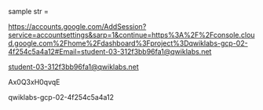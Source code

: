 sample str = 

https://accounts.google.com/AddSession?service=accountsettings&sarp=1&continue=https%3A%2F%2Fconsole.cloud.google.com%2Fhome%2Fdashboard%3Fproject%3Dqwiklabs-gcp-02-4f254c5a4a12#Email=student-03-312f3bb96fa1@qwiklabs.net

student-03-312f3bb96fa1@qwiklabs.net

Ax0Q3xH0qvqE

qwiklabs-gcp-02-4f254c5a4a12

